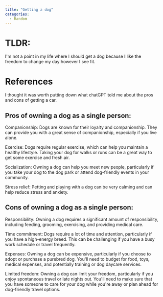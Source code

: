 ```yaml
---
title: "Getting a dog"
categories:
  - Random
---
```


# TLDR:

I'm not a point in my life where I should get a dog because I like the freedom
to change my day however I see fit.

# References

I thought it was worth putting down what chatGPT told me about the pros and cons
of getting a car.

## Pros of owning a dog as a single person:

Companionship: Dogs are known for their loyalty and companionship. They can provide you with a great sense of companionship, especially if you live alone.

Exercise: Dogs require regular exercise, which can help you maintain a healthy lifestyle. Taking your dog for walks or runs can be a great way to get some exercise and fresh air.

Socialization: Owning a dog can help you meet new people, particularly if you take your dog to the dog park or attend dog-friendly events in your community.

Stress relief: Petting and playing with a dog can be very calming and can help reduce stress and anxiety.

## Cons of owning a dog as a single person:

Responsibility: Owning a dog requires a significant amount of responsibility, including feeding, grooming, exercising, and providing medical care.

Time commitment: Dogs require a lot of time and attention, particularly if you have a high-energy breed. This can be challenging if you have a busy work schedule or travel frequently.

Expenses: Owning a dog can be expensive, particularly if you choose to adopt or purchase a purebred dog. You'll need to budget for food, toys, medical expenses, and potentially training or dog daycare services.

Limited freedom: Owning a dog can limit your freedom, particularly if you enjoy spontaneous travel or late nights out. You'll need to make sure that you have someone to care for your dog while you're away or plan ahead for dog-friendly travel options.